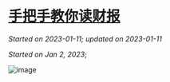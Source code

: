 # [手把手教你读财报](https://github.com/askming/Personal-reading/issues/23)

_Started on 2023-01-11; updated on 2023-01-11_

_Started on Jan 2, 2023_;

![image](https://user-images.githubusercontent.com/5671771/211728257-b9912134-feff-4a58-8de9-bb41f6177900.png)
